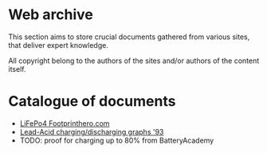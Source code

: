 # Web archive

This section aims to store crucial documents gathered from various sites, that deliver expert knowledge.

All copyright belong to the authors of the sites and/or authors of the content itself.

# Catalogue of documents
- [LiFePo4 Footprinthero.com](lifepo4/footprinthero.com/)  
- [Lead-Acid charging/discharging graphs '93](lead-acid/lead_acid_battery_charging_graphs.pdf)
- TODO: proof for charging up to 80% from BatteryAcademy
